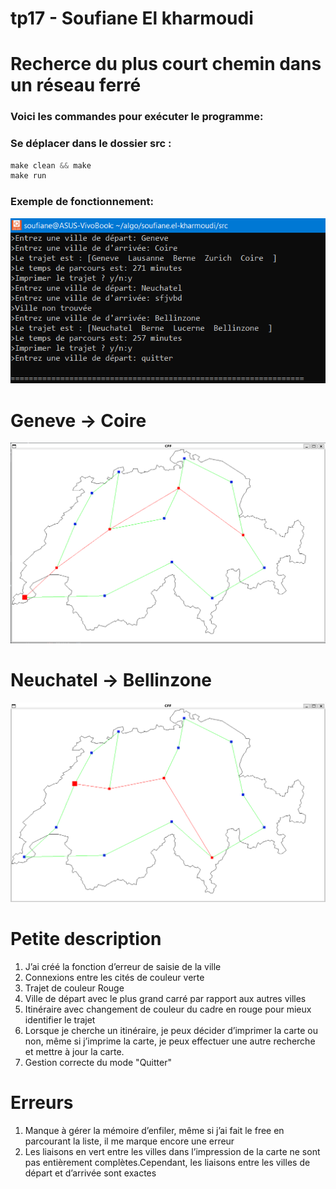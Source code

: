 # tp17 - Soufiane El kharmoudi
# Recherce du plus court chemin dans un réseau ferré

### Voici les commandes pour exécuter le programme:
### Se déplacer dans le dossier src :

```c
make clean && make
make run
```
### Exemple de fonctionnement:

![rundiag](exemple/print_ex.png)

# Geneve -> Coire

![rundiag](exemple/Geneve-Coire.png)

# Neuchatel -> Bellinzone

![rundiag](exemple/Neuchatel-Bellinzone.png)

# Petite description

1. J’ai créé la fonction d’erreur de saisie de la ville
2. Connexions entre les cités de couleur verte
3. Trajet de couleur Rouge
4. Ville de départ avec le plus grand carré par rapport aux autres villes
5. Itinéraire avec changement de couleur du cadre en rouge pour mieux identifier le trajet 
6. Lorsque je cherche un itinéraire, je peux décider d’imprimer la carte ou non, même si j’imprime la carte, je peux effectuer une autre    recherche et mettre à jour la carte.
7. Gestion correcte du mode "Quitter"

# Erreurs

1. Manque à gérer la mémoire d’enfiler, même si j’ai fait le free en parcourant la liste, il me marque encore une erreur
2. Les liaisons en vert entre les villes dans l’impression de la carte ne sont pas entièrement complètes.Cependant, les liaisons entre les villes de départ et d’arrivée sont exactes
